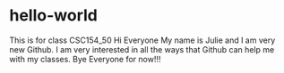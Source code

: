 # hello-world
This is for class CSC154_50
Hi Everyone
My name is Julie and I am very new Github.  I am very interested in all the ways that Github can help me with my classes.
Bye Everyone for now!!!
